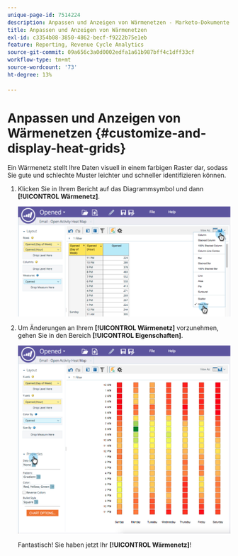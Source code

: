 ```yaml
---
unique-page-id: 7514224
description: Anpassen und Anzeigen von Wärmenetzen - Marketo-Dokumente - Produktdokumentation
title: Anpassen und Anzeigen von Wärmenetzen
exl-id: c3354b08-3850-4862-becf-f9222b75e1eb
feature: Reporting, Revenue Cycle Analytics
source-git-commit: 09a656c3a0d0002edfa1a61b987bff4c1dff33cf
workflow-type: tm+mt
source-wordcount: '73'
ht-degree: 13%

---
```


# Anpassen und Anzeigen von Wärmenetzen {#customize-and-display-heat-grids}

Ein Wärmenetz stellt Ihre Daten visuell in einem farbigen Raster dar, sodass Sie gute und schlechte Muster leichter und schneller identifizieren können.

1. Klicken Sie in Ihrem Bericht auf das Diagrammsymbol und dann **[!UICONTROL Wärmenetz]**.

   ![](assets/image2015-5-4-15-3a2-3a17.png)

1. Um Änderungen an Ihrem **[!UICONTROL Wärmenetz]** vorzunehmen, gehen Sie in den Bereich **[!UICONTROL Eigenschaften]**.

   ![](assets/image2015-5-4-16-3a7-3a9.png)

   Fantastisch! Sie haben jetzt Ihr **[!UICONTROL Wärmenetz]**!
